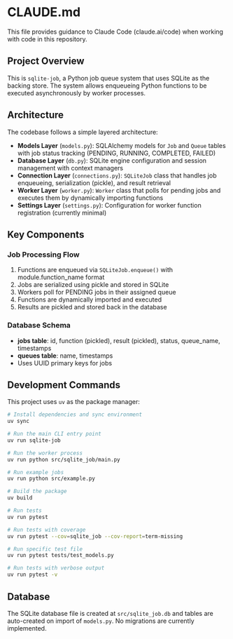 # CLAUDE.md

This file provides guidance to Claude Code (claude.ai/code) when working with code in this repository.

## Project Overview

This is `sqlite-job`, a Python job queue system that uses SQLite as the backing store. The system allows enqueueing Python functions to be executed asynchronously by worker processes.

## Architecture

The codebase follows a simple layered architecture:

- **Models Layer** (`models.py`): SQLAlchemy models for `Job` and `Queue` tables with job status tracking (PENDING, RUNNING, COMPLETED, FAILED)
- **Database Layer** (`db.py`): SQLite engine configuration and session management with context managers
- **Connection Layer** (`connections.py`): `SQLiteJob` class that handles job enqueueing, serialization (pickle), and result retrieval
- **Worker Layer** (`worker.py`): `Worker` class that polls for pending jobs and executes them by dynamically importing functions
- **Settings Layer** (`settings.py`): Configuration for worker function registration (currently minimal)

## Key Components

### Job Processing Flow
1. Functions are enqueued via `SQLiteJob.enqueue()` with module.function_name format
2. Jobs are serialized using pickle and stored in SQLite
3. Workers poll for PENDING jobs in their assigned queue
4. Functions are dynamically imported and executed
5. Results are pickled and stored back in the database

### Database Schema
- **jobs table**: id, function (pickled), result (pickled), status, queue_name, timestamps
- **queues table**: name, timestamps
- Uses UUID primary keys for jobs

## Development Commands

This project uses `uv` as the package manager:

```bash
# Install dependencies and sync environment
uv sync

# Run the main CLI entry point
uv run sqlite-job

# Run the worker process
uv run python src/sqlite_job/main.py

# Run example jobs
uv run python src/example.py

# Build the package
uv build

# Run tests
uv run pytest

# Run tests with coverage
uv run pytest --cov=sqlite_job --cov-report=term-missing

# Run specific test file
uv run pytest tests/test_models.py

# Run tests with verbose output
uv run pytest -v
```

## Database

The SQLite database file is created at `src/sqlite_job.db` and tables are auto-created on import of `models.py`. No migrations are currently implemented.